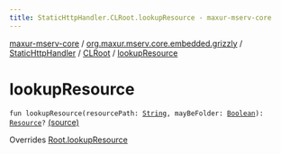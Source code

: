 ```yaml
---
title: StaticHttpHandler.CLRoot.lookupResource - maxur-mserv-core
---
```


[maxur-mserv-core](../../../index.html) / [org.maxur.mserv.core.embedded.grizzly](../../index.html) / [StaticHttpHandler](../index.html) / [CLRoot](index.html) / [lookupResource](.)

# lookupResource

`fun lookupResource(resourcePath: `[`String`](https://kotlinlang.org/api/latest/jvm/stdlib/kotlin/-string/index.html)`, mayBeFolder: `[`Boolean`](https://kotlinlang.org/api/latest/jvm/stdlib/kotlin/-boolean/index.html)`): `[`Resource`](../-resource/index.html)`?` [(source)](https://github.com/myunusov/maxur-mserv/tree/master/maxur-mserv-core/src/main/kotlin/org/maxur/mserv/core/embedded/grizzly/StaticHttpHandler.kt#L529)

Overrides [Root.lookupResource](../../-root/lookup-resource.html)

